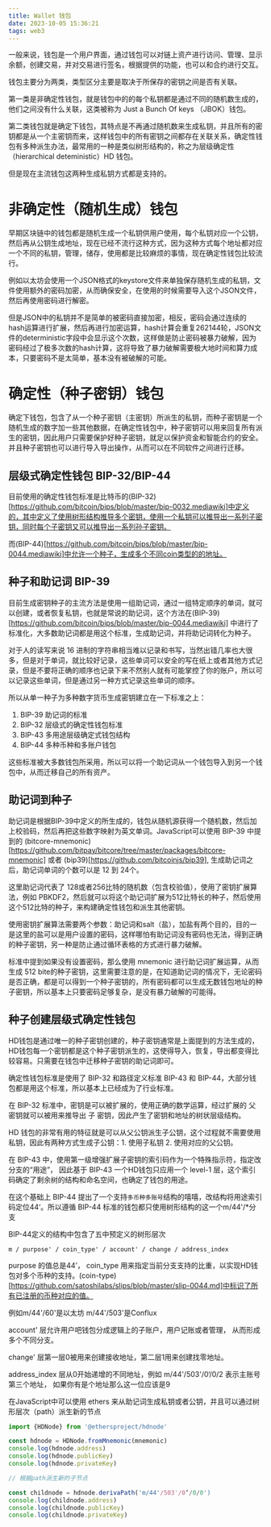 ```yaml
---
title: Wallet 钱包
date: 2023-10-05 15:36:21
tags: web3
---
```


一般来说，钱包是一个用户界面，通过钱包可以对链上资产进行访问、管理、显示余额，创建交易，并对交易进行签名，根据提供的功能，也可以和合约进行交互。

<!-- more -->

钱包主要分为两类，类型区分主要是取决于所保存的密钥之间是否有关联。

第一类是非确定性钱包，就是钱包中的的每个私钥都是通过不同的随机数生成的，他们之间没有什么关联，这类被称为 Just a Bunch Of keys （JBOK）钱包。

第二类钱包就是确定下钱包，其特点是不再通过随机数来生成私钥，并且所有的密钥都是从一个主密钥而来，这样钱包中的所有密钥之间都存在关联关系，确定性钱包有多种派生办法，最常用的一种是类似树形结构的，称之为层级确定性（hierarchical deteministic）HD 钱包。

但是现在主流钱包这两种生成私钥方式都是支持的。

# 非确定性（随机生成）钱包

早期区块链中的钱包都是随机生成一个私钥供用户使用，每个私钥对应一个公钥，然后再从公钥生成地址，现在已经不流行这种方式，因为这种方式每个地址都对应一个不同的私钥，管理，储存，使用都是比较麻烦的事情，现在确定性钱包比较流行。

例如以太坊会使用一个JSON格式的keystore文件来单独保存随机生成的私钥，文件使用额外的密码加密，从而确保安全，在使用的时候需要导入这个JSON文件，然后再使用密码进行解密。

但是JSON中的私钥并不是简单的被密码直接加密，相反，密码会通过连续的hash运算进行扩展，然后再进行加密运算，hash计算会重复262144轮，JSON文件的deterministic字段中会显示这个次数，这样做是防止密码被暴力破解，因为密码经过了极多次数的hash计算，这将导致了暴力破解需要极大地时间和算力成本，只要密码不是太简单，基本没有被破解的可能。

# 确定性（种子密钥）钱包

确定下钱包，包含了从一个种子密钥（主密钥）所派生的私钥，而种子密钥是一个随机生成的数字加一些其他数据，在确定性钱包中，种子密钥可以用来回复所有派生的密钥，因此用户只需要保护好种子密钥，就足以保护资金和智能合约的安全。并且种子密钥也可以进行导入导出操作，从而可以在不同软件之间进行迁移。

## 层级式确定性钱包 BIP-32/BIP-44

目前使用的确定性钱包标准是比特币的(BIP-32)[https://github.com/bitcoin/bips/blob/master/bip-0032.mediawiki]中定义的，其中定义了使用树形结构推导多个密钥，使用一个私钥可以推导出一系列子密钥，同时每个子密钥又可以推导出一系列孙子密钥。

而(BIP-44)[https://github.com/bitcoin/bips/blob/master/bip-0044.mediawiki]中允许一个种子，生成多个不同coin类型的的地址。

## 种子和助记词 BIP-39

目前生成密钥种子的主流方法是使用一组助记词，通过一组特定顺序的单词，就可以创建，或者恢复私钥，也就是常说的助记词，这个方法在(BIP-39)[https://github.com/bitcoin/bips/blob/master/bip-0044.mediawiki] 中进行了标准化，大多数助记词都是用这个标准，生成助记词，并将助记词转化为种子。

对于人的读写来说 16 进制的字符串相当难以记录和书写，当然出错几率也大很多，但是对于单词，就比较好记录，这些单词可以安全的写在纸上或者其他方式记录，但是不要将正确的顺序也记录下来不然别人就有可能掌控了你的账户，所以可以记录这些单词，但是通过另一种方式记录这些单词的顺序。

所以从单一种子为多种数字货币生成密钥建立在一下标准之上：

1. BIP-39 助记词的标准
2. BIP-32 层级式的确定性钱包标准
3. BIP-43 多用途层级确定式钱包结构
4. BIP-44 多种币种和多账户钱包

这些标准被大多数钱包所采用，所以可以将一个助记词从一个钱包导入到另一个钱包中，从而迁移自己的所有资产。

## 助记词到种子

助记词是根据BIP-39中定义的所生成的，钱包从随机源获得一个随机数，然后加上校验码，然后再把这些数字映射为英文单词。JavaScript可以使用 BIP-39 中提到的 (bitcore-mnemonic)[https://github.com/bitpay/bitcore/tree/master/packages/bitcore-mnemonic] 或者 (bip39)[https://github.com/bitcoinjs/bip39], 生成助记词之后，助记词单词的个数可以是 12 到 24个。

这里助记词代表了 128或者256比特的随机数（包含校验值），使用了密钥扩展算法，例如 PBKDF2，然后就可以将这个助记词扩展为512比特长的种子，然后使用这个512比特的种子，来构建确定性钱包和派生其他密钥。

使用密钥扩展算法需要两个参数：助记词和salt（盐），加盐有两个目的，目的一是这里的盐可以是用户设置的密码，这样哪怕有助记词没有密码也无法，得到正确的种子密钥，另一种是防止通过循环表格的方式进行暴力破解。

标准中提到如果没有设置密码，那么使用 mnemonic 进行助记词扩展运算，从而生成 512 bite的种子密钥，这里需要注意的是，在知道助记词的情况下，无论密码是否正确，都是可以得到一个种子密钥的，所有密码都可以生成无数钱包地址的种子密钥，所以基本上只要密码足够复杂，是没有暴力破解的可能得。

## 种子创建层级式确定性钱包

HD钱包是通过唯一的种子密钥创建的，种子密钥通常是上面提到的方法生成的，HD钱包每一个密钥都是这个种子密钥派生的，这使得导入，恢复，导出都变得比较容易。只需要在钱包中迁移种子密钥的助记词即可。

确定性钱包标准是使用了 BIP-32 和路径定义标准 BIP-43 和 BIP-44，大部分钱包都是用这个标准，所以基本上已经成为了行业标准。

在 BIP-32 标准中，密钥是可以被扩展的，使用正确的数学运算，经过扩展的 父 密钥就可以被用来推导出 子 密钥，因此产生了密钥和地址的树状层级结构。

HD 钱包的非常有用的特征就是可以从父公钥派生子公钥，这个过程就不需要使用私钥，因此有两种方式生成子公钥：1. 使用子私钥 2. 使用对应的父公钥。

在 BIP-43 中，使用第一级增强扩展子密钥的索引码作为一个特殊指示符，指定改分支的“用途”， 因此基于 BIP-43 一个HD钱包只应用一个 level-1 层，这个索引码确定了剩余树的结构和命名空间，也确定了钱包的用途。

在这个基础上 BIP-44 提出了一个支持`多币种多账号`结构的嘻嘻，改结构将用途索引码定位44‘。所以遵循 BIP-44 标准的钱包都只使用树形结构的这一个m/44'/\*分支

BIP-44定义的结构中包含了五中预定义的树形层次

```text
m / purpose' / coin_type' / account' / change / address_index
```

purpose 的值总是44’， coin_type 用来指定当前分支支持的比重，以实现HD钱包对多个币种的支持。(coin-type)[https://github.com/satoshilabs/slips/blob/master/slip-0044.md]中标识了所有已注册的币种对应的值。

例如m/44'/60'是以太坊 m/44'/503'是Conflux

account' 层允许用户吧钱包分成逻辑上的子账户，用户记账或者管理， 从而形成多个不同分支。

change' 层第一层0被用来创建接收地址，第二层1用来创建找零地址。

address_index 层从0开始递增的不同地址，例如 m/44'/503'/0‘/0/2 表示主账号第三个地址， 如果你有是个地址那么这一位应该是9

在JavaScript中可以使用 ethers 来从助记词生成私钥或者公钥，并且可以通过树形层次（path）派生新的节点

```javascript
import {HDNode} from '@ethersproject/hdnode'

const hdnode = HDNode.fromMnemonic(mnemonic)
console.log(hdnode.address)
console.log(hdnode.publicKey)
console.log(hdnode.privateKey)

// 根据path派生新的子节点

const childnode = hdnode.derivaPath('m/44'/503'/0‘/0/0')
console.log(childnode.address)
console.log(childnode.publicKey)
console.log(childnode.privateKey)


```
